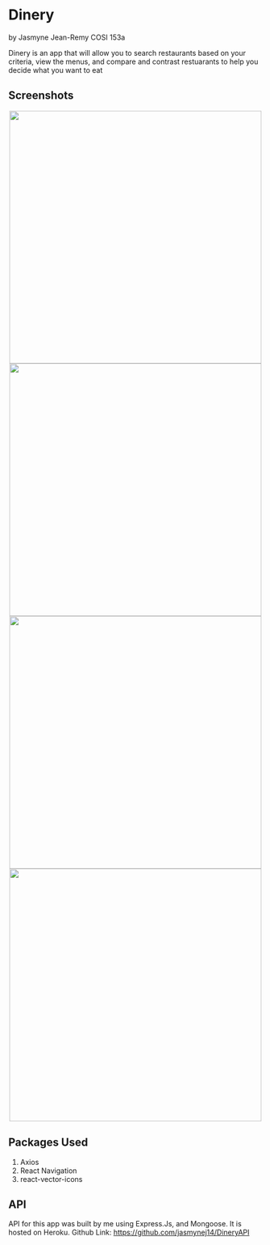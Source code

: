 # Dinery
by Jasmyne Jean-Remy
COSI 153a

Dinery is an app that will allow you to search restaurants based on your criteria, view the menus, and compare and contrast restuarants to help you decide what you want to eat

## Screenshots
<div align="center">
  <img src="https://user-images.githubusercontent.com/44778592/144896532-c747f368-9cdb-4bc8-b8fc-f606d0c1e2b4.PNG" height=500>
  <img src="https://user-images.githubusercontent.com/44778592/144896564-5fe72e1d-516f-4832-848e-83b82f6a84bf.PNG" height=500>
  <img src="https://user-images.githubusercontent.com/44778592/144896588-4d99d33d-fac4-4edb-ab28-8738f8853a2b.PNG" height=500>
  <img src="https://user-images.githubusercontent.com/44778592/144896599-cc993ac5-e03d-47a2-b18e-fca7392c3f52.jpg" height=500>
</div>



## Packages Used
1. Axios
2. React Navigation
3. react-vector-icons

## API
API for this app was built by me using Express.Js, and Mongoose. It is hosted on Heroku. Github Link: https://github.com/jasmynej14/DineryAPI
